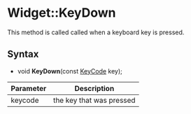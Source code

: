# Widget::KeyDown

This method is called called when a keyboard key is pressed.

## Syntax

- void **KeyDown**(const [KeyCode](Constants.md#KeyCode) key);


| Parameter | Description |
|---|---|
| keycode | the key that was pressed |
